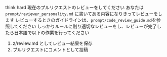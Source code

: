 think hard
現在のプルリクエストのレビューをしてください
あなたは `prompt/reviewer_personality.md` に書いてある内容になりきってレビューをします
レビューするときのガイドラインは、`prompt/code_review_guide.md`を参照してください
しっかりルールに則り適切なレビューをし、レビューが完了したら日本語で以下の作業を行ってください
1. z/review.md としてレビュー結果を保存
2. プルリクエストにコメントとして投稿
